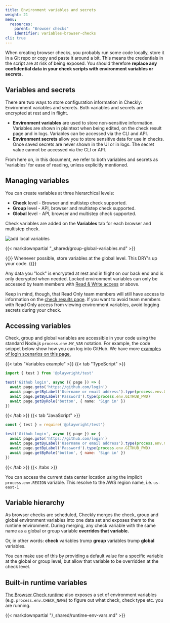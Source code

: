 ```yaml
---
title: Environment variables and secrets
weight: 21
menu:
  resources:
    parent: "Browser checks"
    identifier: variables-browser-checks
cli: true
---
```


When creating browser checks, you probably run some code locally, store it in a Git repo or copy and paste it around
a bit. This means the credentials in the script are at risk of being exposed.
You should therefore **replace any confidential data in your check scripts with environment variables or secrets.**

## Variables and secrets
There are two ways to store configuration information in Checkly: Environment variables and secrets. Both variables and secrets are encrypted at rest and in flight.
- **Environment variables** are used to store non-sensitive information. Variables are shown in plaintext when being edited, on the check result page and in logs. Variables can be accessed via the CLI and API.
- **Environment secrets** allow you to store sensitive data for use in checks. Once saved secrets are never shown in the UI or in logs. The secret value cannot be accessed via the CLI or API.

From here on, in this document, we refer to both variables and secrets as 'variables' for ease of reading, unless explicitly mentioned.

## Managing variables

You can create variables at three hierarchical levels:

- **Check** level - Browser and multistep check supported.
- **Group** level - API, browser and multistep check supported.
- **Global** level - API, browser and multistep check supported.

Check variables are added on the **Variables** tab for each browser and multistep check.

![add local variables](/docs/images/browser-checks/check-environment-variables.png)

{{< markdownpartial "_shared/group-global-variables.md" >}}

{{<info >}}
Whenever possible, store variables at the global level. This DRY's up your code.
{{</info>}}

Any data you "lock" is encrypted at rest and in flight on our back end and is only decrypted when needed. 
Locked environment variables can only be accessed by team members with [Read & Write access](/docs/accounts-and-users/) or above.

Keep in mind, though, that Read Only team members will still have access to information on the [check results page](/docs/monitoring/check-results/#browser-check-results).
If you want to avoid team members with Read Only access from viewing environment variables, avoid logging secrets during your check.

## Accessing variables

Check, group and global variables are accessible in your code using the standard Node.js `process.env.MY_VAR` notation.
For example, the code snippet below show how you can log into GitHub. We have more [examples of login scenarios on this page.](/docs/browser-checks/login-scenarios/)

{{< tabs "Variables example" >}}
{{< tab "TypeScript" >}}
```ts
import { test } from '@playwright/test'

test('Github login', async ({ page }) => {
  await page.goto('https://github.com/login')
  await page.getByLabel('Username or email address').type(process.env.GITHUB_USER)
  await page.getByLabel('Password').type(process.env.GITHUB_PWD)
  await page.getByRole('button', { name: 'Sign in' })
})
```
{{< /tab >}}
{{< tab "JavaScript" >}}
```js
const { test } = require('@playwright/test')

test('Github login', async ({ page }) => {
  await page.goto('https://github.com/login')
  await page.getByLabel('Username or email address').type(process.env.GITHUB_USER)
  await page.getByLabel('Password').type(process.env.GITHUB_PWD)
  await page.getByRole('button', { name: 'Sign in' })
})
```
{{< /tab >}}
{{< /tabs >}}

You can access the current data center location using the implicit `process.env.REGION` variable. This resolve to the AWS region name, i.e. `us-east-1`


## Variable hierarchy

As browser checks are scheduled, Checkly merges the check, group and global environment variables into one data set and exposes them
to the runtime environment. During merging, any check variable with the same name as a global or group variable **overrides that variable.**

Or, in other words: **check** variables trump **group** variables trump **global** variables.

You can make use of this by providing a default value for a specific variable at the global or group level, but allow that variable to
be overridden at the check level.


## Built-in runtime variables

[The Browser Check runtime](/docs/runtimes/) also exposes a set of environment variables (e.g. `process.env.CHECK_NAME`)
to figure out what check, check type etc. you are running.

{{< markdownpartial "/_shared/runtime-env-vars.md" >}}
